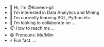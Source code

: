 - 👋 Hi, I’m @Raneen-git
- 👀 I’m interested in Data Analytics and Mining
- 🌱 I’m currently learning SQL, Python etc..
- 💞️ I’m looking to collaborate on ...
- 📫 How to reach me ...
- 😄 Pronouns: Me/Mim
- ⚡ Fun fact: ...

<!---
Raneen-git/Raneen-git is a ✨ special ✨ repository because its `README.md` (this file) appears on your GitHub profile.
You can click the Preview link to take a look at your changes.
--->
